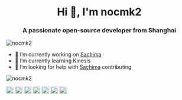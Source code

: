<h1 align="center">Hi 👋, I'm nocmk2</h1>
<h3 align="center">A passionate open-source developer from Shanghai</h3>



<!-- how to use language in group
<img align="left" src="https://github-readme-stats.vercel.app/api/top-langs/?username=nocmk2&layout=compact&hide=html" alt="nocmk2" />
-->

<img align="center" src="https://github-readme-stats.vercel.app/api?username=nocmk2&show_icons=true" alt="nocmk2" />

<!--
**nocmk2/nocmk2** is a ✨ _special_ ✨ repository because its `README.md` (this file) appears on your GitHub profile.
-->

- 🔭 I’m currently working on [Sachima](https://github.com/DessertsLab/Sachima)
- 🌱 I’m currently learning Kinesis
- 🤔 I’m looking for help with [Sachima](https://github.com/DessertsLab/Sachima) contributing

<p align="left"> <img src="https://komarev.com/ghpvc/?username=nocmk2" alt="nocmk2" /> </p>
<p align="left"><img src="https://devicons.github.io/devicon/devicon.git/icons/react/react-original-wordmark.svg" alt="react" width="20" height="20"/> <img src="https://devicons.github.io/devicon/devicon.git/icons/go/go-original.svg" alt="go" width="20" height="20"/> <img src="https://devicons.github.io/devicon/devicon.git/icons/javascript/javascript-original.svg" alt="javascript" width="20" height="20"/> <img src="https://devicons.github.io/devicon/devicon.git/icons/mysql/mysql-original-wordmark.svg" alt="mysql" width="20" height="20"/> <img src="https://devicons.github.io/devicon/devicon.git/icons/redis/redis-original-wordmark.svg" alt="redis" width="20" height="20"/> <img src="https://devicons.github.io/devicon/devicon.git/icons/python/python-original-wordmark.svg" alt="python" width="20" height="20"/> <img src="https://devicons.github.io/devicon/devicon.git/icons/linux/linux-original.svg" alt="linux" width="20" height="20"/></p>

